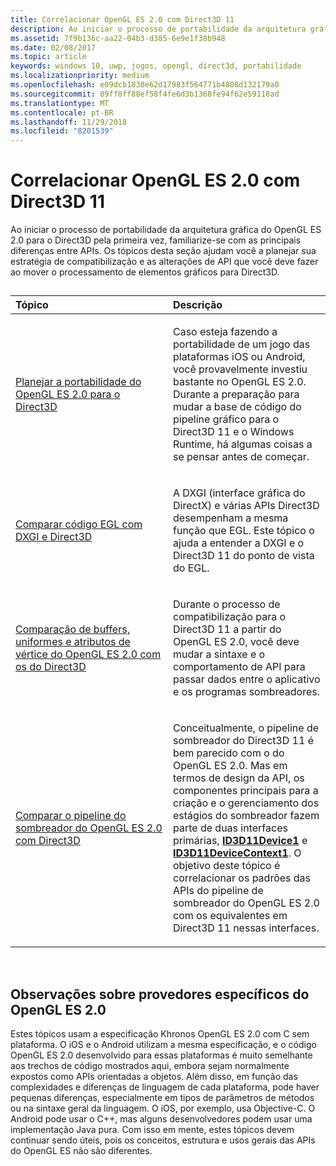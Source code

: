 ```yaml
---
title: Correlacionar OpenGL ES 2.0 com Direct3D 11
description: Ao iniciar o processo de portabilidade da arquitetura gráfica do OpenGL ES 2.0 para o Direct3D pela primeira vez, familiarize-se com as principais diferenças entre APIs.
ms.assetid: 7f9b136c-aa22-04b3-d385-6e9e1f38b948
ms.date: 02/08/2017
ms.topic: article
keywords: windows 10, uwp, jogos, opengl, direct3d, portabilidade
ms.localizationpriority: medium
ms.openlocfilehash: e09dcb1830e62d17983f564771b4808d132179a0
ms.sourcegitcommit: 89ff8ff88ef58f4fe6d3b1368fe94f62e59118ad
ms.translationtype: MT
ms.contentlocale: pt-BR
ms.lasthandoff: 11/29/2018
ms.locfileid: "8201539"
---
```

# <a name="map-opengl-es-20-to-direct3d-11"></a>Correlacionar OpenGL ES 2.0 com Direct3D 11



Ao iniciar o processo de portabilidade da arquitetura gráfica do OpenGL ES 2.0 para o Direct3D pela primeira vez, familiarize-se com as principais diferenças entre APIs. Os tópicos desta seção ajudam você a planejar sua estratégia de compatibilização e as alterações de API que você deve fazer ao mover o processamento de elementos gráficos para Direct3D.
## 
<table>
<colgroup>
<col width="50%" />
<col width="50%" />
</colgroup>
<thead>
<tr class="header">
<th align="left">Tópico</th>
<th align="left">Descrição</th>
</tr>
</thead>
<tbody>
<tr class="odd">
<td align="left"><p><a href="compare-opengl-es-2-0-api-design-to-directx.md">Planejar a portabilidade do OpenGL ES 2.0 para o Direct3D</a></p></td>
<td align="left"><p>Caso esteja fazendo a portabilidade de um jogo das plataformas iOS ou Android, você provavelmente investiu bastante no OpenGL ES 2.0. Durante a preparação para mudar a base de código do pipeline gráfico para o Direct3D 11 e o Windows Runtime, há algumas coisas a se pensar antes de começar.</p></td>
</tr>
<tr class="even">
<td align="left"><p><a href="moving-from-egl-to-dxgi.md">Comparar código EGL com DXGI e Direct3D</a></p></td>
<td align="left"><p>A DXGI (interface gráfica do DirectX) e várias APIs Direct3D desempenham a mesma função que EGL. Este tópico o ajuda a entender a DXGI e o Direct3D 11 do ponto de vista do EGL.</p></td>
</tr>
<tr class="odd">
<td align="left"><p><a href="porting-uniforms-and-attributes.md">Comparação de buffers, uniformes e atributos de vértice do OpenGL ES 2.0 com os do Direct3D</a></p></td>
<td align="left"><p>Durante o processo de compatibilização para o Direct3D 11 a partir do OpenGL ES 2.0, você deve mudar a sintaxe e o comportamento de API para passar dados entre o aplicativo e os programas sombreadores.</p></td>
</tr>
<tr class="even">
<td align="left"><p><a href="change-your-shader-loading-code.md">Comparar o pipeline do sombreador do OpenGL ES 2.0 com Direct3D</a></p></td>
<td align="left"><p>Conceitualmente, o pipeline de sombreador do Direct3D 11 é bem parecido com o do OpenGL ES 2.0. Mas em termos de design da API, os componentes principais para a criação e o gerenciamento dos estágios do sombreador fazem parte de duas interfaces primárias, <a href="https://msdn.microsoft.com/library/windows/desktop/hh404575"><strong>ID3D11Device1</strong></a> e <a href="https://msdn.microsoft.com/library/windows/desktop/hh404598"><strong>ID3D11DeviceContext1</strong></a>. O objetivo deste tópico é correlacionar os padrões das APIs do pipeline de sombreador do OpenGL ES 2.0 com os equivalentes em Direct3D 11 nessas interfaces.</p></td>
</tr>
</tbody>
</table>

 

## <a name="notes-on-specific-opengl-es-20-providers"></a>Observações sobre provedores específicos do OpenGL ES 2.0


Estes tópicos usam a especificação Khronos OpenGL ES 2.0 com C sem plataforma. O iOS e o Android utilizam a mesma especificação, e o código OpenGL ES 2.0 desenvolvido para essas plataformas é muito semelhante aos trechos de código mostrados aqui, embora sejam normalmente expostos como APIs orientadas a objetos. Além disso, em função das complexidades e diferenças de linguagem de cada plataforma, pode haver pequenas diferenças, especialmente em tipos de parâmetros de métodos ou na sintaxe geral da linguagem. O iOS, por exemplo, usa Objective-C. O Android pode usar o C++, mas alguns desenvolvedores podem usar uma implementação Java pura. Com isso em mente, estes tópicos devem continuar sendo úteis, pois os conceitos, estrutura e usos gerais das APIs do OpenGL ES não são diferentes.

 

 





